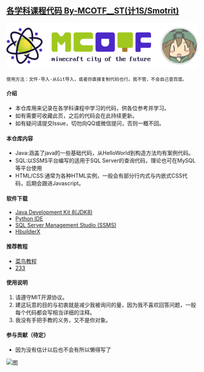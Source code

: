 ## [各学科课程代码 By-MCOTF__ST(计1S/Smotrit)](https://space.bilibili.com/19200133)

<p align="center">
<img src="SQL查询课程记录/MCOTF-01.png"/> 
</p>

```使用方法：文件-导入-从Git导入，或者你直接复制代码也行。我不管，不会自己查百度。```

#### 介绍
-	本仓库用来记录在各学科课程中学习的代码，供各位参考并学习。	
-	如有需要可收藏此页，之后的代码会在此持续更新。
-	如有疑问请提交Issue，切勿向QQ或微信提问，否则一概不回。

#### 本仓库内容

-	Java:涵盖了java的一些基础代码，从HelloWorld到构造方法均有案例代码。
- 	SQL:以SSMS平台编写的适用于SQL Server的查询代码，理论也可在MySQL等平台使用
-	HTML/CSS:通常为各种HTML实例，一般会有部分行内式与内嵌式CSS代码，后期会跟进Javascript。

#### 软件下载

-   [Java Development Kit 8(JDK8)](https://www.oracle.com/java/technologies/downloads/#java8)
-   [Python IDE](https://www.python.org/downloads/)
-   [SQL Server Management Studio (SSMS)](https://learn.microsoft.com/zh-cn/sql/ssms/download-sql-server-management-studio-ssms?view=sql-server-ver16)
-   [HbuilderX](https://dcloud.io/hbuilderx.html)

#### 推荐教程
-	[菜鸟教程](https://www.runoob.com/)
-	[233](https://space.bilibili.com/19200133)

#### 使用说明

1.  请遵守MIT开源协议。
2.  建这玩意的目的与初衷就是减少我被询问的量，因为我不喜欢回答问题，一般每个代码都会写相当详细的注释。
3.  我没有手把手教的义务，又不是你对象。

#### 参与贡献（待定）

-  因为没有估计以后也不会有所以懒得写了

![图](https://i0.hdslb.com/bfs/album/8c1f9ad25e4b85ddb18e42a25013d4feeb66ae12.jpg)
